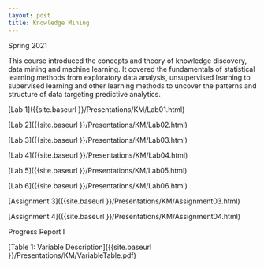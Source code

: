 ```yaml
---
layout: post
title: Knowledge Mining
---
```


Spring 2021

This course introduced the concepts and theory of knowledge discovery, data mining and machine learning. It covered the fundamentals of statistical learning
methods from exploratory data analysis, unsupervised learning to supervised learning and other learning methods to uncover the patterns and structure of data 
targeting predictive analytics.

[Lab 1]({{site.baseurl }}/Presentations/KM/Lab01.html)


[Lab 2]({{site.baseurl }}/Presentations/KM/Lab02.html)


[Lab 3]({{site.baseurl }}/Presentations/KM/Lab03.html)


[Lab 4]({{site.baseurl }}/Presentations/KM/Lab04.html)


[Lab 5]({{site.baseurl }}/Presentations/KM/Lab05.html)


[Lab 6]({{site.baseurl }}/Presentations/KM/Lab06.html)


[Assignment 3]({{site.baseurl }}/Presentations/KM/Assignment03.html)


[Assignment 4]({{site.baseurl }}/Presentations/KM/Assignment04.html)

Progress Report I

[Table 1: Variable Description]({{site.baseurl }}/Presentations/KM/VariableTable.pdf)
